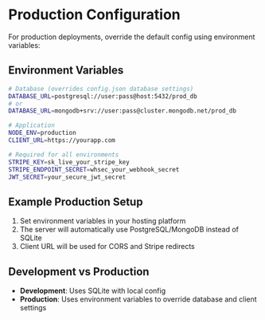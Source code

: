 # Production Configuration

For production deployments, override the default config using environment variables:

## Environment Variables

```bash
# Database (overrides config.json database settings)
DATABASE_URL=postgresql://user:pass@host:5432/prod_db
# or
DATABASE_URL=mongodb+srv://user:pass@cluster.mongodb.net/prod_db

# Application
NODE_ENV=production
CLIENT_URL=https://yourapp.com

# Required for all environments
STRIPE_KEY=sk_live_your_stripe_key
STRIPE_ENDPOINT_SECRET=whsec_your_webhook_secret
JWT_SECRET=your_secure_jwt_secret
```

## Example Production Setup

1. Set environment variables in your hosting platform
2. The server will automatically use PostgreSQL/MongoDB instead of SQLite
3. Client URL will be used for CORS and Stripe redirects

## Development vs Production

- **Development**: Uses SQLite with local config
- **Production**: Uses environment variables to override database and client settings